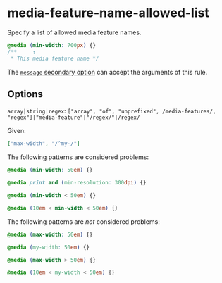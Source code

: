 # media-feature-name-allowed-list

Specify a list of allowed media feature names.

<!-- prettier-ignore -->
```css
@media (min-width: 700px) {}
/**     ↑
 * This media feature name */
```

The [`message` secondary option](https://github.com/stylelint/stylelint/tree/15.2.0/docs/user-guide/configure.md#message) can accept the arguments of this rule.

## Options

`array|string|regex`: `["array", "of", "unprefixed", /media-features/, "regex"]|"media-feature"|"/regex/"|/regex/`

Given:

```json
["max-width", "/^my-/"]
```

The following patterns are considered problems:

<!-- prettier-ignore -->
```css
@media (min-width: 50em) {}
```

<!-- prettier-ignore -->
```css
@media print and (min-resolution: 300dpi) {}
```

<!-- prettier-ignore -->
```css
@media (min-width < 50em) {}
```

<!-- prettier-ignore -->
```css
@media (10em < min-width < 50em) {}
```

The following patterns are _not_ considered problems:

<!-- prettier-ignore -->
```css
@media (max-width: 50em) {}
```

<!-- prettier-ignore -->
```css
@media (my-width: 50em) {}
```

<!-- prettier-ignore -->
```css
@media (max-width > 50em) {}
```

<!-- prettier-ignore -->
```css
@media (10em < my-width < 50em) {}
```
